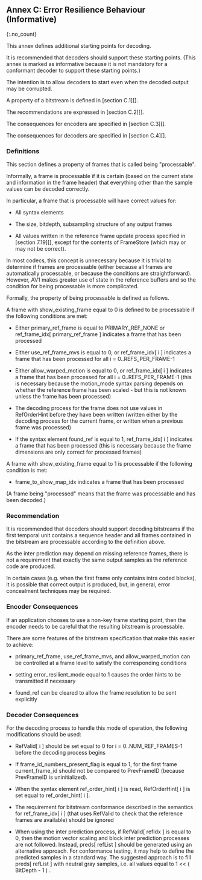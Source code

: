 ## Annex C: Error Resilience Behaviour (Informative) 
{:.no_count}

This annex defines additional starting points for decoding.

It is recommended that decoders should support these starting points.
(This annex is marked as informative because it is not mandatory for a conformant decoder to support these starting points.)

The intention is to allow decoders to start even when the decoded output may be corrupted.

A property of a bitstream is defined in [section C.1][].

The recommendations are expressed in [section C.2][].

The consequences for encoders are specified in [section C.3][].

The consequences for decoders are specified in [section C.4][].

### Definitions

This section defines a property of frames that is called being "processable".

Informally, a frame is processable if it is certain (based on the current state and information in the frame header)
that everything other than the sample values can be decoded correctly.

In particular, a frame that is processable will have correct values for:

  * All syntax elements
  
  * The size, bitdepth, subsampling structure of any output frames
  
  * All values written in the reference frame update process specified in [section 7.19][], except for the contents of FrameStore
  (which may or may not be correct).

In most codecs, this concept is unnecessary because it is trivial to determine if frames are processable (either because all frames are automatically processable, or because the conditions are straightforward).
However, AV1 makes greater use of state in the reference buffers and so the condition for being processable is more complicated.

Formally, the property of being processable is defined as follows.

A frame with show_existing_frame equal to 0 is defined to be processable if the following conditions are met:

  * Either primary_ref_frame is equal to PRIMARY_REF_NONE or ref_frame_idx[ primary_ref_frame ] indicates a frame that has been processed
  
  * Either use_ref_frame_mvs is equal to 0, or ref_frame_idx[ i ] indicates a frame that has been processed for all i = 0..REFS_PER_FRAME-1
  
  * Either allow_warped_motion is equal to 0, or ref_frame_idx[ i ] indicates a frame that has been processed for all i = 0..REFS_PER_FRAME-1
  (this is necessary because the motion_mode syntax parsing depends on whether the reference frame
  has been scaled - but this is not known unless the frame has been processed)
  
  * The decoding process for the frame does not use values in RefOrderHint before they have been written
    (written either by the decoding process for the current frame, or written when a previous frame was processed)
    
  * If the syntax element found_ref is equal to 1, ref_frame_idx[ i ] indicates a frame that has been processed
  (this is necessary because the frame dimensions are only correct for processed frames)
  
A frame with show_existing_frame equal to 1 is processable if the following condition is met:

  * frame_to_show_map_idx indicates a frame that has been processed
  
(A frame being "processed" means that the frame was processable and has been decoded.)

### Recommendation

It is recommended that decoders should support decoding bitstreams if the first temporal unit contains a sequence header
and all frames contained in the bitstream are processable according to the definition above.

As the inter prediction may depend on missing reference frames, there is not a requirement that exactly
the same output samples as the reference code are produced.

In certain cases (e.g. when the first frame only contains intra coded blocks), it is possible that correct output is produced,
but, in general, error concealment techniques may be required.

### Encoder Consequences

If an application chooses to use a non-key frame starting point, then the encoder needs to be careful
that the resulting bitstream is processable.

There are some features of the bitstream specification that make this easier to achieve:

  * primary_ref_frame, use_ref_frame_mvs, and allow_warped_motion can be controlled at a frame level to satisfy the corresponding conditions
  
  * setting error_resilient_mode equal to 1 causes the order hints to be transmitted if necessary
  
  * found_ref can be cleared to allow the frame resolution to be sent explicitly
  
### Decoder Consequences

For the decoding process to handle this mode of operation, the following modifications should be used: 

  * RefValid[ i ] should be set equal to 0 for i = 0..NUM_REF_FRAMES-1 before the decoding process begins
  
  * If frame_id_numbers_present_flag is equal to 1, for the first frame current_frame_id should not be
  compared to PrevFrameID (because PrevFrameID is uninitialized).
  
  * When the syntax element ref_order_hint[ i ] is read, RefOrderHint[ i ] is set equal to ref_order_hint[ i ].
  
  * The requirement for bitstream conformance described in the semantics for ref_frame_idx[ i ] (that uses RefValid to check that the reference frames are available) should be ignored
  
  * When using the inter prediction process, if RefValid[ refIdx ] is equal to 0, then 
    the motion vector scaling and block inter prediction processes are not followed. 
    Instead, preds[ refList ] should be generated using an alternative approach.
    For conformance testing, it may help to define the predicted samples in a standard way.
    The suggested approach is to fill preds[ refList ]
    with neutral gray samples, i.e. all values equal to 1 \<\< ( BitDepth - 1 ) .

